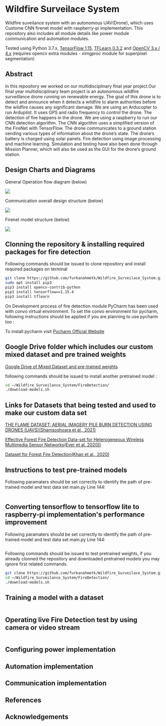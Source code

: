 # Wildfire Surveilace System
Wildfire suveilance system with an autonomous UAV(Drone), which uses Custome CNN firenet model with raspberry-pi implementation. This repository also includes all module details like power module communication and automation modules.

Tested using Python 3.7.x, [TensorFlow 1.15](https://www.tensorflow.org/install/), [TFLearn 0.3.2](http://tflearn.org/) and [OpenCV 3.x / 4.x](http://www.opencv.org) (requires opencv extra modules - ximgproc module for superpixel segmentation)

## Abstract

In this repository we worked on our multidisciplinary final year project.Our final year multidisciplinary team project is an autonomous wildfire surveillance drone running on renewable energy. The goal of this drone is to detect and announce when it detects a wildfire to alarm authorities before the wildfire causes any significant damage. We are using an Arducopter to run Ardupilot. It uses GPS and radio frequency to control the drone. The detection of fire happens in the drone. We are using a raspberry to run our CNN detection algorithm. The CNN algorithm uses a simplified version of the FireNet with TensorFlow.  The drone communicates to a ground station sending various types of information about the drone’s state. The drone’s battery is charged using solar panels. Fire detection using image processing and machine learning. Simulation and testing have also been done through Mission Planner, which will also be used as the GUI for the drone’s ground station.
## Design Charts and Diagrams

General Operation flow diagram (below)

![](https://github.com/furkanahmetk/Wildfire_Surveilace_System/GeneralOperationFlogDiagram.png)

Communication overall design structure (below)

![](https://github.com/furkanahmetk/Wildfire_Surveilace_System/CommunicationDesign.png)

Firenet model structure (below)

![](https://github.com/furkanahmetk/Wildfire_Surveilace_System/StructureOfFirenetModel.png)


## Clonning the repository & installing required packages for fire detection

Following commands should be issued to clone repository and install required packages on terminal
```bash
git clone https://github.com/furkanahmetk/Wildfire_Surveilace_System.git
sudo apt install pip3
pip3 install opencv-contrib-python
pip3 install tensorflow==1.15.4
pip3 install tflearn
```

On Development process of fire detection module PyCharm has been used with convo virtual environment. To set the convo environment for pycharm, following instructions should be applied if you are planning to use pycharm too :

To install pycharm visit [Pycharm Official Website](https://www.jetbrains.com/pycharm/download/#section=linux)




## Google Drive folder which includes our custom mixed dataset and pre trained weights
[Google Drive of Mixed Dataset and pre-trained weights](https://drive.google.com/drive/folders/1yzvNfW-rJRnT51vGhIUvl5yQI0mwzn5x?usp=sharing)

following commands should be issued to install another pretrained model :
```bash
cd ~/Wildfire_Surveilance_System/FireDetection/
./download-models.sh
```

## Links for Datasets that being tested and used to make our custom data set

[THE FLAME DATASET: AERIAL IMAGERY PILE BURN DETECTION USING DRONES (UAVS)(Shamsoshoara et al., 2021)](https://ieee-dataport.org/open-access/flame-dataset-aerial-imagery-pile-burn-detection-using-drones-uavs)

[Effective Forest Fire Detection Data-set for Heterogeneous Wireless Multimedia Sensor Networks(Ever et al.,2020))](https://data.mendeley.com/datasets/g5nzp6j3bt/2)

[Dataset for Forest Fire Detection(Khan et al., 2020)](https://data.mendeley.com/datasets/gjmr63rz2r/1)

## Instructions to test pre-trained models

Following paramaters should be set correctly to identify the path of pre-trained model and test data set
main.py Line 144:
```bash

```

## Converting tensorflow to tensorflow lite to raspberry-pi implementation's performance improvement

Following paramaters should be set correctly to identify the path of pre-trained model and test data set
main.py Line 144:
```bash

```

Following commands should be issued to test pretrained weights, if you already clonned the repository and downloaded pretrained models you may ignore first related commands.

```bash
git clone https://github.com/furkanahmetk/Wildfire_Surveilace_System.git
cd ~/Wildfire_Surveilance_System/FireDetection/
./download-models.sh


```

## Training a model with a dataset

```bash

```

## Operating live Fire Detection test by using camera or video stream

```bash

```
## Configuring power implementation

## Automation implementation

## Communication implementation

## References

## Acknowledgements


